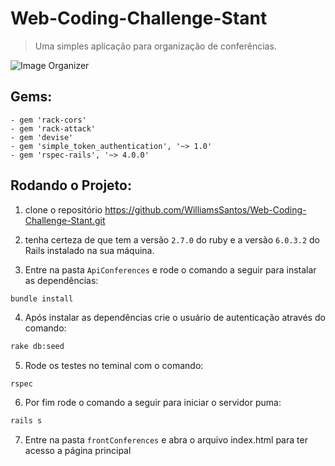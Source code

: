 # Web-Coding-Challenge-Stant
> Uma simples aplicação para organização de conferências.

![Image Organizer](https://i.imgur.com/ZNCU8hy.png)

## Gems:
    - gem 'rack-cors'
    - gem 'rack-attack'
    - gem 'devise'
    - gem 'simple_token_authentication', '~> 1.0'
    - gem 'rspec-rails', '~> 4.0.0'

## Rodando o Projeto:

1. clone o repositório https://github.com/WilliamsSantos/Web-Coding-Challenge-Stant.git

2. tenha certeza de que tem a versão `2.7.0` do ruby ​​e a versão `6.0.3.2` do Rails instalado na sua máquina.
3. Entre na pasta `ApiConferences` e rode o comando a seguir para instalar as dependências:

```sh
bundle install
```

4. Após instalar as dependências crie o usuário de autenticação através do comando:

```sh
rake db:seed
```

5. Rode os testes no teminal com o comando: 
```
rspec
``` 

6. Por fim rode o comando a seguir para iniciar o servidor puma:

```sh
rails s
```

7. Entre na pasta `frontConferences` e abra o arquivo index.html para ter acesso a página principal
